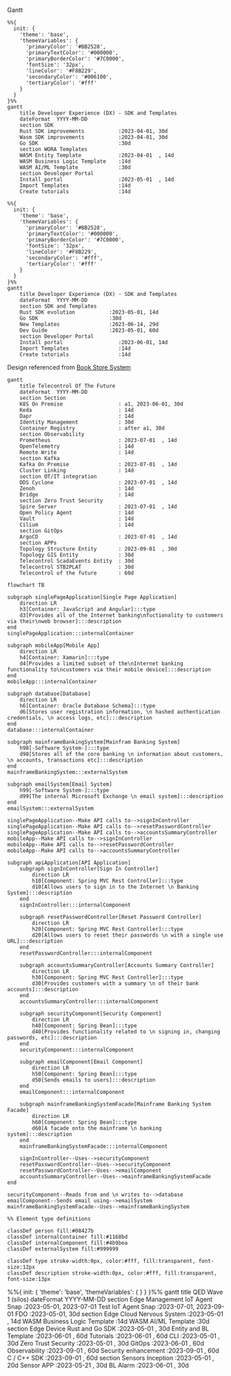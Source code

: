 Gantt

```mermaid
%%{
  init: {
    'theme': 'base',
    'themeVariables': {
      'primaryColor': '#BB2528',
      'primaryTextColor': '#000000',
      'primaryBorderColor': '#7C0000',
      'fontSize': '32px',
      'lineColor': '#F8B229',
      'secondaryColor': '#006100',
      'tertiaryColor': '#fff'
    }
  }
}%%
gantt
    title Developer Experience (DX) - SDK and Templates
    dateFormat  YYYY-MM-DD
    section SDK
    Rust SDK improvements           :2023-04-01, 30d
    Wasm SDK improvements           :2023-04-01, 30d
    Go SDK                          :30d
    section WORA Templates
    WASM Entity Template            :2023-04-01  , 14d
    WASM Business Logic Template    :14d
    WASM AI/ML Template             :30d
    section Developer Portal
    Install portal                  :2023-05-01  , 14d
    Import Templates                :14d
    Create tutorials                :14d
```
```mermaid
%%{
  init: {
    'theme': 'base',
    'themeVariables': {
      'primaryColor': '#BB2528',
      'primaryTextColor': '#000000',
      'primaryBorderColor': '#7C0000',
      'fontSize': '32px',
      'lineColor': '#F8B229',
      'secondaryColor': '#fff',
      'tertiaryColor': '#fff'
    }
  }
}%%
gantt
    title Developer Experience (DX) - SDK and Templates
    dateFormat  YYYY-MM-DD
    section SDK and Templates
    Rust SDK evolution           :2023-05-01, 14d
    Go SDK                       :30d
    New Templates                :2023-06-14, 29d
    Dev Guide                    :2023-05-01, 60d
    section Developer Portal
    Install portal                  :2023-06-01, 14d
    Import Templates                :14d
    Create tutorials                :14d
```
Design referenced from [Book Store System](https://gitlab.com/MarioCarrion/blog-examples/-/tree/main/2020/12/30)

```mermaid
gantt
    title Telecontrol Of The Future
    dateFormat  YYYY-MM-DD
    section Section
    K8S On Premise                  : a1, 2023-06-01, 30d
    Keda                            : 14d
    Dapr                            : 14d
    Identity Management             : 30d
    Container Registry              : after a1, 30d
    section Observability
    Prometheus                      : 2023-07-01  , 14d
    OpenTelemetry                   : 14d
    Remote Write                    : 14d
    section Kafka
    Kafka On Premise                : 2023-07-01  , 14d
    Cluster Linking                 : 14d
    section OT/IT integration
    DDS Cyclone                     : 2023-07-01  , 14d
    Zenoh                           : 14d
    Bridge                          : 14d
    section Zero Trust Security
    Spire Server                    : 2023-07-01  , 14d
    Open Policy Agent               : 14d
    Vault                           : 14d
    Cilium                          : 14d
    section GitOps
    ArgoCD                          : 2023-07-01  , 14d
    section APPs
    Topology Structure Entity       : 2023-09-01  , 30d
    Topology GIS Entity             : 30d
    Telecontrol ScadaEvents Entity  : 30d
    Telecontrol STB2PLAT            : 30d
    Telecontrol of the future       : 60d
```

```mermaid
flowchart TB

subgraph singlePageApplication[Single Page Application]
    direction LR
    h3[Container: JavaScript and Angular]:::type
    d3[Provides all of the Internet banking\nfuctionality to customers via their\nweb browser]:::description
end
singlePageApplication:::internalContainer

subgraph mobileApp[Mobile App]
    direction LR
    h4[Container: Xamarin]:::type
    d4[Provides a limited subset of the\nInternet banking functionality to\ncustomers via their mobile device]:::description
end
mobileApp:::internalContainer

subgraph database[Database]
    direction LR
    h6[Container: Oracle Database Schema]:::type
    d6[Stores user registration information, \n hashed authentication credentials, \n access logs, etc]:::description
end
database:::internalContainer

subgraph mainframeBankingSystem[Mainfram Banking System]
    h98[-Software System-]:::type
    d98[Stores all of the core banking \n information about customers, \n accounts, transactions etc]:::description
end
mainframeBankingSystem:::externalSystem

subgraph emailSystem[Email System]
    h99[-Software System-]:::type
    d99[The internal Microsoft Exchange \n email system]:::description
end
emailSystem:::externalSystem

singlePageApplication--Make API calls to-->signInController
singlePageApplication--Make API calls to-->resetPasswordController
singlePageApplication--Make API calls to-->accountsSummaryController
mobileApp--Make API calls to-->signInController
mobileApp--Make API calls to-->resetPasswordController
mobileApp--Make API calls to-->accountsSummaryController

subgraph apiApplication[API Application]
    subgraph signInController[Sign In Controller]
        direction LR
        h10[Component: Spring MVC Rest Controller]:::type
        d10[Allows users to sign in to the Internet \n Banking System]:::description
    end
    signInController:::internalComponent

    subgraph resetPasswordController[Reset Password Controller]
        direction LR
        h20[Component: Spring MVC Rest Controller]:::type
        d20[Allows users to reset their passwords \n with a single use URL]:::description
    end
    resetPasswordController:::internalComponent

    subgraph accountsSummaryController[Accounts Summary Controller]
        direction LR
        h30[Component: Spring MVC Rest Controller]:::type
        d30[Provides customers with a summary \n of their bank accounts]:::description
    end
    accountsSummaryController:::internalComponent

    subgraph securityComponent[Security Component]
        direction LR
        h40[Component: Spring Bean]:::type
        d40[Provides functionality related to \n signing in, changing passwords, etc]:::description
    end
    securityComponent:::internalComponent

    subgraph emailComponent[Email Component]
        direction LR
        h50[Component: Spring Bean]:::type
        d50[Sends emails to users]:::description
    end
    emailComponent:::internalComponent

    subgraph mainframeBankingSystemFacade[Mainframe Banking System Facade]
        direction LR
        h60[Component: Spring Bean]:::type
        d60[A facade onto the mainframe \n banking system]:::description
    end
    mainframeBankingSystemFacade:::internalComponent

    signInController--Uses-->securityComponent
    resetPasswordController--Uses-->securityComponent
    resetPasswordController--Uses-->emailComponent
    accountsSummaryController--Uses-->mainframeBankingSystemFacade
end

securityComponent--Reads from and \n writes to-->database
emailComponent--Sends email using-->emailSystem
mainframeBankingSystemFacade--Uses-->mainframeBankingSystem

%% Element type definitions

classDef person fill:#08427b
classDef internalContainer fill:#1168bd
classDef internalComponent fill:#4b9bea
classDef externalSystem fill:#999999

classDef type stroke-width:0px, color:#fff, fill:transparent, font-size:12px
classDef description stroke-width:0px, color:#fff, fill:transparent, font-size:13px
```
%%{
  init: {
    'theme': 'base',
    'themeVariables': {
    }
  }
}%%
gantt
    title QED Wave 1 (silos)
    dateFormat  YYYY-MM-DD
    section Edge Management
    IoT Agent Snap                  :2023-05-01, 2023-07-01
    Test IoT Agent Snap             :2023-07-01, 2023-09-01
    FDO                             :2023-05-01, 30d
    section Edge Cloud
    Nervous System                        :2023-05-01  , 14d
    WASM Business Logic Template    :14d
    WASM AI/ML Template             :30d
    section Edge Device
    Rust and Go SDK                 :2023-05-01  , 30d
    Entity and BL Template          :2023-06-01  , 60d
    Tutorials                       :2023-06-01  , 60d
    CLI                             :2023-05-01  , 30d
    Zero Trust Security             :2023-05-01  , 30d
    GitOps                          :2023-06-01  , 60d
    Observability                   :2023-09-01  , 60d
    Security enhancement            :2023-09-01  , 60d
    C / C++ SDK                     :2023-09-01  , 60d
    section Sensors
    Inception                       :2023-05-01  , 20d
    Sensor APP                      :2023-05-21  , 30d
    BL Alarm                        :2023-06-01  , 30d
